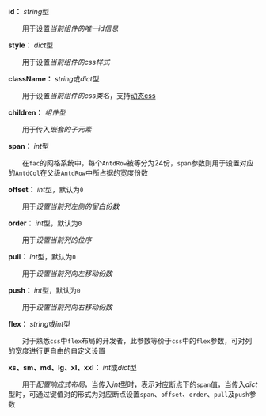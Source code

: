 **id：** *string*型

　　用于设置*当前组件的唯一id信息*

**style：** *dict*型

　　用于设置*当前组件的css样式*

**className：** *string*或*dict*型

　　用于设置*当前组件的css类名*，支持[动态css](/advanced-classname)

**children：** *组件型*

　　用于传入*嵌套的子元素*

**span：** *int*型

　　在`fac`的网格系统中，每个`AntdRow`被等分为24份，`span`参数则用于设置对应的`AntdCol`在父级`AntdRow`中所占据的宽度份数

**offset：** *int*型，默认为`0`

　　用于*设置当前列左侧的留白份数*

**order：** *int*型，默认为`0`

　　用于*设置当前列的位序*

**pull：** *int*型，默认为`0`

　　用于*设置当前列向左移动份数*

**push：** *int*型，默认为`0`

　　用于*设置当前列向右移动份数*

**flex：** *string*或*int*型

　　对于熟悉`css`中`flex`布局的开发者，此参数等价于`css`中的`flex`参数，可对列的宽度进行更自由的自定义设置

**xs、sm、md、lg、xl、xxl：** *int*或*dict*型

　　用于*配置响应式布局*，当传入*int*型时，表示对应断点下的`span`值，当传入*dict*型时，可通过键值对的形式为对应断点设置`span`、`offset`、`order`、`pull`及`push`参数